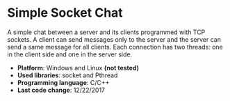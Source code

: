 # Simple Socket Chat

A simple chat between a server and its clients programmed with TCP sockets.
A client can send messages only to the server and the server can send a same message for all clients.
Each connection has two threads: one in the client side and one in the server side.

- __Platform__: Windows and Linux __(not tested)__
- __Used libraries__: socket and Pthread
- __Programming language__: C/C++
- __Last code change__: 12/22/2017
